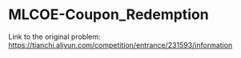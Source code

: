 # MLCOE-Coupon_Redemption

Link to the original problem: https://tianchi.aliyun.com/competition/entrance/231593/information

